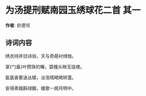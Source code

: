 # 为汤提刑赋南园玉绣球花二首  其一

**作者**: 俞德邻

## 诗词内容

绣衣持斧旧诗翁，天与奇葩衬绮栊。

翠{勹盍}叶攒珠的皪，碧搔头映玉珑璁。

氤氲香雾迷丛蝶，淡沲晴飔飏转蓬。

安得素娥斟绿醑，缓歌一阕月明中。

